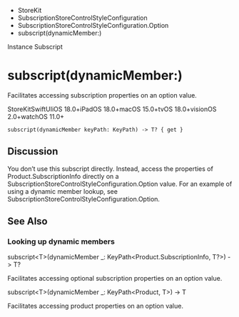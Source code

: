 

- StoreKit
- SubscriptionStoreControlStyleConfiguration
- SubscriptionStoreControlStyleConfiguration.Option
-  subscript(dynamicMember:) 

Instance Subscript

# subscript(dynamicMember:)

Facilitates accessing subscription properties on an option value.

StoreKitSwiftUIiOS 18.0+iPadOS 18.0+macOS 15.0+tvOS 18.0+visionOS 2.0+watchOS 11.0+

``` source
subscript(dynamicMember keyPath: KeyPath) -> T? { get }
```

## Discussion

You don’t use this subscript directly. Instead, access the properties of Product.SubscriptionInfo directly on a SubscriptionStoreControlStyleConfiguration.Option value. For an example of using a dynamic member lookup, see SubscriptionStoreControlStyleConfiguration.Option.

## See Also

### Looking up dynamic members

subscript&lt;T>(dynamicMember _: KeyPath&lt;Product.SubscriptionInfo, T?>) -> T?

Facilitates accessing optional subscription properties on an option value.

subscript&lt;T>(dynamicMember _: KeyPath&lt;Product, T>) -> T

Facilitates accessing product properties on an option value.

